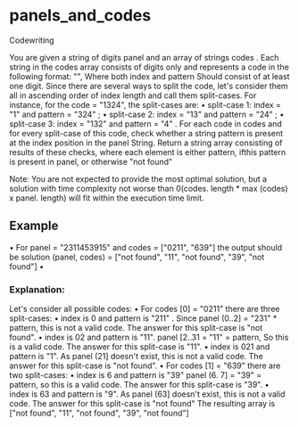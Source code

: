 # panels_and_codes
Codewriting

You are given a string of digits panel and an array of strings codes .
Each string in the codes array consists of digits only and represents a code in the following format: "<index><pattern>", Where both index and pattern Should consist of at least one digit. Since there are several ways to split the code, let's consider them all in ascending order of index length and call them split-cases. For instance, for the code = "1324", the split-cases are:
• split-case 1: index = "1" and pattern = "324" ;
• split-case 2: index = "13" and pattern = "24" ;
• split-case 3: index = "132" and pattern = "4" .
For each code in codes and for every split-case of this code, check
whether a string pattern is present at the index position in the panel String. Return a string array consisting of results of these checks, where each element is either pattern, ifthis pattern is present in panel, or otherwise "not found"


Note: You are not expected to provide the most optimal solution, but a solution with time complexity not worse than 0(codes. length * max (codes) x panel. length) will fit within the execution time limit.


## Example
• For panel = "2311453915" and codes = ["0211", "639"]
the output should be solution (panel, codes) = ["not
found", "11", "not found", "39", "not found"] •

### Explanation:
Let's consider all possible codes:
• For codes [0] = "0211" there are three split-cases:
• index is 0 and pattern is "211" . Since
panel (0..2] = "231" * pattern, this is not a
valid code. The answer for this split-case is "not
found".
• index is 02 and pattern is "11".
panel [2..31 = "11" = pattern, So this is a valid
code. The answer for this split-case is "11".
• index is 021 and pattern is "1". As
panel (21] doesn't exist, this is not a valid code.
The answer for this split-case is "not found".
• For codes [1] = "639" there are two split-cases:
• index is 6 and pattern is "39"
panel (6. 7] = "39" = pattern, so this is a valid
code. The answer for this split-case is "39".
• index is 63 and pattern is "9". As
panel (63] doesn't exist, this is not a valid code.
The answer for this split-case is "not found"
The resulting array is ["not found", "11", "not found", "39", "not found"]
